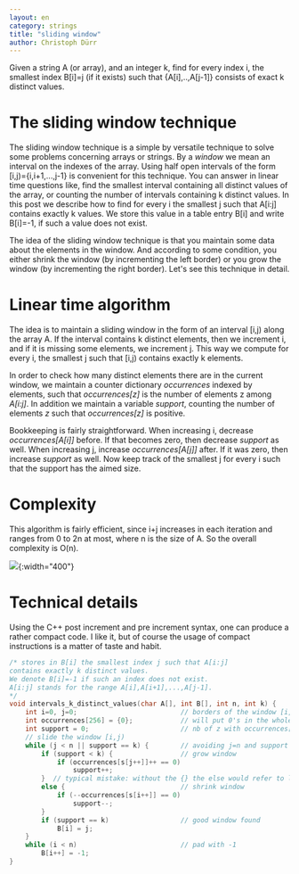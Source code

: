 ```yaml
---
layout: en
category: strings
title: "sliding window"
author: Christoph Dürr
---
```


Given a string A (or array), and an integer k, find for every index i, the smallest index B[i]=j (if it exists) such that  \{A\[i\],..,A\[j-1\]\} consists of exact k distinct values.

# The sliding window technique

The sliding window technique is a simple by versatile technique to solve some problems concerning arrays or strings. By a *window* we mean an interval on the indexes of the array. Using half open intervals of the form \[i,j)=\{i,i+1,...,j-1\} is convenient for this technique.  You can answer in linear time questions like, find the smallest interval containing all distinct values of the array, or counting the number of intervals containing k distinct values. In this post we describe how to find for every i the smallest j such that A[i:j] contains exactly k values. We store this value in a table entry B[i] and write B[i]=-1, if such a value does not exist.

The idea of the sliding window technique is that you maintain some data about the elements in the window. And according to some condition, you either shrink the window (by incrementing the left border) or you grow the window (by incrementing the right border). Let's see this technique in detail.

# Linear time algorithm

The idea is to maintain a sliding window in the form of an interval [i,j) along the array A. If the interval contains k distinct elements, then we increment i, and if it is missing some elements, we increment j. This way we compute for every i, the smallest j such that [i,j) contains exactly k  elements. 

In order to check how many distinct elements there are in the current window, we maintain a counter dictionary *occurrences* indexed by elements, such that *occurrences[z]* is the number of elements z among *A[i:j]*. In addition we maintain a variable *support*, counting the number of elements *z* such that *occurrences[z]* is positive.

Bookkeeping is fairly straightforward. When increasing i, decrease *occurrences[A[i]]* before. If that becomes zero, then decrease *support* as well. When increasing j, increase *occurrences[A[j]]* after. If it was zero, then increase *support* as well. Now keep track of the smallest j for every i such that the support has the aimed size.

# Complexity

This algorithm is fairly efficient, since i+j increases in each iteration and ranges from 0 to 2n at most, where n is the size of A. So the overall complexity is O(n).

![]({{site.images}}sliding-window){:width="400"}

# Technical details

Using the C++ post increment and pre increment syntax, one can produce a rather compact code. I like it, but of course the usage of compact instructions is a matter of taste and habit.

~~~C++
/* stores in B[i] the smallest index j such that A[i:j] 
contains exactly k distinct values.
We denote B[i]=-1 if such an index does not exist.
A[i:j] stands for the range A[i],A[i+1],...,A[j-1].
*/
void intervals_k_distinct_values(char A[], int B[], int n, int k) {
    int i=0, j=0;                          // borders of the window [i,j)
    int occurrences[256] = {0};            // will put 0's in the whole table
    int support = 0;                       // nb of z with occurrences[z] > 0
    // slide the window [i,j)
    while (j < n || support == k) {        // avoiding j=n and support < k
        if (support < k) {                 // grow window
            if (occurrences[s[j++]]++ == 0)
                support++;
        }  // typical mistake: without the {} the else would refer to latest if
        else {                             // shrink window
            if (--occurrences[s[i++]] == 0)
                support--;
        }
        if (support == k)                  // good window found
            B[i] = j;
    }
    while (i < n)                          // pad with -1
        B[i++] = -1;
}
~~~



